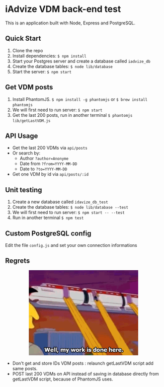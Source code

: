 # iAdvize VDM back-end test

This is an application built with Node, Express and PostgreSQL.

## Quick Start

1. Clone the repo
2. Install dependencies: `$ npm install`
3. Start your Postgres server and create a database called `iadvize_db`
4. Create the database tables: `$ node lib/database`
5. Start the server: `$ npm start`

## Get VDM posts

1. Install PhantomJS. `$ npm install -g phantomjs` or `$ brew install phantomjs`
2. We will first need to run server: `$ npm start`
3. Get the last 200 posts, run in another terminal `$ phantomjs lib/getLastVDM.js`

## API Usage
- Get the last 200 VDMs via `api/posts`
- Or search by:
  + Author `?author=Anonyme`
  + Date from `?from=YYYY-MM-DD`
  + Date to `?to=YYYY-MM-DD`
- Get one VDM by id via `api/posts/:id`

## Unit testing

1. Create a new database called `idavize_db_test`
2. Create the database tables: `$ node lib/database --test`
3. We will first need to run server: `$ npm start -- --test`
4. Run in another terminal `$ npm test`

## Custom PostgreSQL config

Edit the file `config.js` and set your own connection informations

## Regrets

<p align="center">
<img src="./gifs/done.gif" width="70%" />
</p>

- Don't get and store IDs VDM posts : relaunch getLastVDM script add same posts.
- POST last 200 VDMs on API instead of saving in database directly from getLastVDM script, because of PhantomJS uses.

